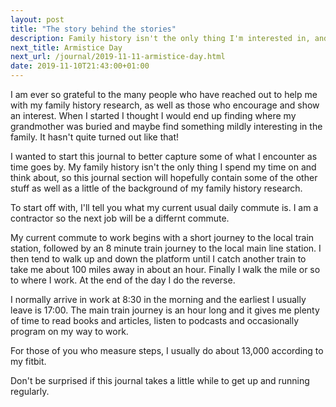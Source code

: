 ```yaml
---
layout: post
title: "The story behind the stories"
description: Family history isn't the only thing I'm interested in, and so I hope this post is the first of many to not only cover the story behind my family history, but also some other topics I have an interest in or wanted to learn more about since I began this journey.
next_title: Armistice Day
next_url: /journal/2019-11-11-armistice-day.html
date: 2019-11-10T21:43:00+01:00
---
```

I am ever so grateful to the many people who have reached out to help me with my family history research, as well as those who encourage and show an interest.  When I started I thought I would end up finding where my grandmother was buried and maybe find something mildly interesting in the family.  It hasn't quite turned out like that!

I wanted to start this journal to better capture some of what I encounter as time goes by.  My family history isn't the only thing I spend my time on and think about, so this journal section will hopefully contain some of the other stuff as well as a little of the background of my family history research.

To start off with, I'll tell you what my current usual daily commute is.  I am a contractor so the next job will be a differnt commute.

My current commute to work begins with a short journey to the local train station, followed by an 8 minute train journey to the local main line station.  I then tend to walk up and down the platform until I catch another train to take me about 100 miles away in about an hour.  Finally I walk the mile or so to where I work.  At the end of the day I do the reverse.

I normally arrive in work at 8:30 in the morning and the earliest I usually leave is 17:00.  The main train journey is an hour long and it gives me plenty of time to read books and articles, listen to podcasts and occasionally program on my way to work.

For those of you who measure steps, I usually do about 13,000 according to my fitbit.

Don't be surprised if this journal takes a little while to get up and running regularly.
